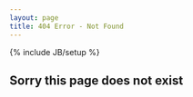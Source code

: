 ```yaml
---
layout: page
title: 404 Error - Not Found
---
```


{% include JB/setup %}


## Sorry this page does not exist
